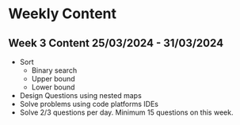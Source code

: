 # Weekly Content

## Week 3 Content 25/03/2024 - 31/03/2024
- Sort
    - Binary search
    - Upper bound
    - Lower bound
- Design Questions using nested maps
- Solve problems using code platforms IDEs
- Solve 2/3 questions per day. Minimum 15 questions on this week.
